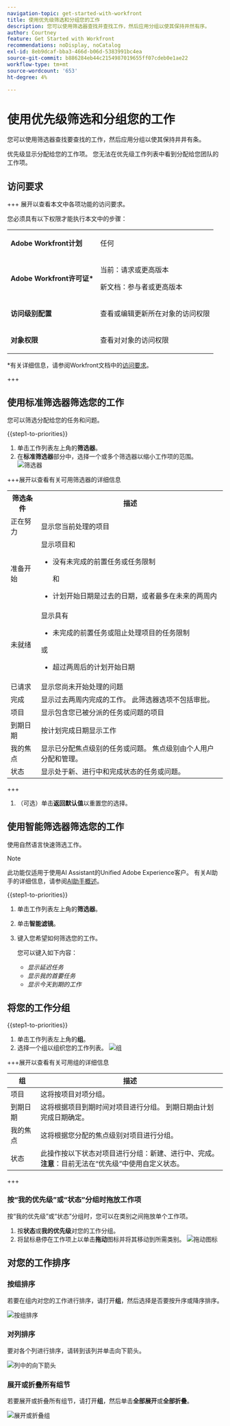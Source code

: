 ```yaml
---
navigation-topic: get-started-with-workfront
title: 使用优先级筛选和分组您的工作
description: 您可以使用筛选器查找并查找工作，然后应用分组以使其保持井然有序。
author: Courtney
feature: Get Started with Workfront
recommendations: noDisplay, noCatalog
exl-id: 8eb9dcaf-bba3-466d-b06d-5383991bc4ea
source-git-commit: b886284eb44c2154987019655ff07cdeb0e1ae22
workflow-type: tm+mt
source-wordcount: '653'
ht-degree: 4%

---
```


# 使用优先级筛选和分组您的工作

您可以使用筛选器查找要查找的工作，然后应用分组以使其保持井井有条。

优先级显示分配给您的工作项。 您无法在优先级工作列表中看到分配给您团队的工作项。

## 访问要求

+++ 展开以查看本文中各项功能的访问要求。

您必须具有以下权限才能执行本文中的步骤：

<table style="table-layout:auto"> 
 <col> 
 </col> 
 <col> 
 </col> 
 <tbody> 
  <tr> 
   <td role="rowheader"><strong>Adobe Workfront计划</strong></td> 
   <td> <p>任何</p> </td> 
  </tr> 
  <tr> 
   <td role="rowheader"><strong>Adobe Workfront许可证*</strong></td> 
   <td> 
   <p>当前：请求或更高版本</p>
   <p>新文档：参与者或更高版本</p> 
   </td> 
  </tr> 
  <tr> 
   <td role="rowheader"><strong>访问级别配置</strong></td> 
   <td> <p>查看或编辑更新所在对象的访问权限</p></td> 
  </tr> 
  <tr> 
   <td role="rowheader"><strong>对象权限</strong></td> 
   <td> <p>查看对对象的访问权限</p></td> 
  </tr> 
 </tbody> 
</table>

*有关详细信息，请参阅Workfront文档中的[访问要求](/help/quicksilver/administration-and-setup/add-users/access-levels-and-object-permissions/access-level-requirements-in-documentation.md)。

+++

## 使用标准筛选器筛选您的工作

您可以筛选分配给您的任务和问题。

{{step1-to-priorities}}

1. 单击工作列表左上角的&#x200B;**筛选器**。
1. 在&#x200B;**标准筛选器**部分中，选择一个或多个筛选器以缩小工作项的范围。
   ![筛选器](assets/filter-new.png)

+++展开以查看有关可用筛选器的详细信息
<table>
  <tbody>
   <tr>
   <th>筛选条件</th>
   <th>描述</th>
   </tr>
    <tr>
      <td>正在努力</td>
      <td>显示您当前处理的项目</td>
    </tr>
    <tr>
      <td>准备开始</td>
      <td>显示项目和 
      <ul>
      <li>没有未完成的前置任务或任务限制</li>
      <p>和</p>
      <li>计划开始日期是过去的日期，或者最多在未来的两周内</li>
      </ul>
      </td>
    </tr>
    <tr>
      <td>未就绪</td>
      <td>显示具有
       <ul>
      <li>未完成的前置任务或阻止处理项目的任务限制</li></ul>
      <p>或</p>
      <ul>
      <li>超过两周后的计划开始日期</li>
      </ul>
       </td>
    </tr>
    <tr>
      <td>已请求</td>
      <td>显示您尚未开始处理的问题</td>
    </tr>
      <td>完成</td>
      <td>显示过去两周内完成的工作。 此筛选器选项不包括审批。</td>
    </tr>
    <tr>
    <td>项目</td>
    <td>显示包含您已被分派的任务或问题的项目</td>
    </tr>
    <tr>
    <td>到期日期</td>
    <td>按计划完成日期显示工作</td>
    </tr>
    <tr>
    <td>我的焦点</td>
    <td>显示已分配焦点级别的任务或问题。 焦点级别由个人用户分配和管理。</td>
    </tr>
    <tr>
    <td>状态</td>
    <td>显示处于新、进行中和完成状态的任务或问题。</td>
    </tr>
  </tbody>
</table>

+++

1. （可选）单击&#x200B;**返回默认值**&#x200B;以重置您的选择。

## 使用智能筛选器筛选您的工作

使用自然语言快速筛选工作。

>[!NOTE]
>
>此功能仅适用于使用AI Assistant的Unified Adobe Experience客户。 有关AI助手的详细信息，请参阅[AI助手概述](/help/quicksilver/workfront-basics/ai-assistant/ai-assistant-overview.md)。

{{step1-to-priorities}}

1. 单击工作列表左上角的&#x200B;**筛选器**。
1. 单击&#x200B;**智能滤镜**。
1. 键入您希望如何筛选您的工作。

   您可以键入如下内容：

   * *显示延迟任务*
   * *显示我的首要任务*
   * *显示今天到期的工作*

## 将您的工作分组

{{step1-to-priorities}}

1. 单击工作列表左上角的&#x200B;**组**。
1. 选择一个组以组织您的工作列表。
   ![组](assets/groups-new.png)

+++展开以查看有关可用组的详细信息

| 组 | 描述 |
|-----------|-------------|
| 项目 | 这将按项目对项分组。 |
| 到期日期 | 这将根据项目到期时间对项目进行分组。 到期日期由计划完成日期确定。 |
| 我的焦点 | 这将根据您分配的焦点级别对项目进行分组。 |
| 状态 | 此操作按以下状态对项目进行分组：新建、进行中、完成。 <br><b>注意</b>：目前无法在“优先级”中使用自定义状态。 |

+++

### 按“我的优先级”或“状态”分组时拖放工作项

按“我的优先级”或“状态”分组时，您可以在类别之间拖放单个工作项。

1. 按&#x200B;**状态**&#x200B;或&#x200B;**我的优先级**&#x200B;对您的工作分组。
2. 将鼠标悬停在工作项上以单击&#x200B;**拖动**图标并将其移动到所需类别。
   ![拖动图标](assets/drag-and-drop.png)

## 对您的工作排序

### 按组排序

若要在组内对您的工作进行排序，请打开&#x200B;**组**，然后选择是否要按升序或降序排序。

![按组排序](assets/sort-in-groups.png)

### 对列排序

要对各个列进行排序，请转到该列并单击向下箭头。

![列](assets/sort-columns.png)中的向下箭头

### 展开或折叠所有组节

若要展开或折叠所有组节，请打开&#x200B;**组**，然后单击&#x200B;**全部展开**&#x200B;或&#x200B;**全部折叠**。

![展开或折叠组](assets/expand-collapse-groups.png)
